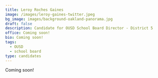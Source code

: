 ```yaml
---
title: Leroy Roches Gaines
image: /images/leroy-gaines-twitter.jpeg
bg_image: images/background-oakland-panorama.jpg
draft: false
description: Candidate for OUSD School Board Director - District 5
office: Coming soon!
bio: Coming soon!
tags:
  - OUSD
  - school board
type: candidates
---
```

Coming soon!
